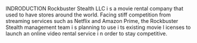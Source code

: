 INDRODUCTION
  Rockbuster Stealth LLC i s a movie rental company that used to have stores around the
  world. Facing stiff competition from streaming services such as Netflix and Amazon Prime,
  the Rockbuster Stealth management team i s planning to use i ts existing movie l icenses to
  launch an online video rental service i n order to stay competitive.
